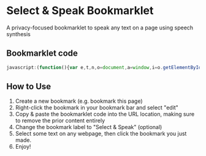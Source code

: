 # Select & Speak Bookmarklet
A privacy-focused bookmarklet to speak any text on a page using speech synthesis

## Bookmarklet code
```javascript
javascript:(function(){var e,t,n,o=document,a=window,i=o.getElementById("selectnspeak_bk_control"),l=[],s="",p=new SpeechSynthesisUtterance,c=a.speechSynthesis;function r(){var t,o,i;a.getSelection?s=a.getSelection().toString():(n=a.selection)&&"Text"==n.type&&(s=n.createRange().htmlText),d(),s.length?(p.text=s,p.voice=(t=e.selectedOptions,o=t&&t.length?e.selectedOptions[0].getAttribute("data-name"):"",i=null,l.some(e=>(i=e,e.name===o)),i),c.speak(p)):alert("Select & Speak: Please select some text before pressing play.")}function d(){c.cancel()}function x(e,t,n){var a=o.createElement(e);return t&&t.forEach(e=>{a.setAttribute(e[0],e[1])}),n&&(a.style.cssText=n),a}function g(e,t,n){var o=x("button",null,"margin:10px 5px;vertical-align:middle;height:32px;width:32px;background-color:white;color:black; border:1px solid #333;white-space:nowrap;padding:2px;border-radius: 6px;");return o.innerHTML=e,o.title=t,o.onclick=n,o}i?e=i.getelementsByTagName("select")[0]:((i=x("div",[["draggable",!0]])).id="selectnspeak_bk_control",i.style.cssText="font-family:sans-serif;border:1px solid #bdbdbd;padding: 6px 10px;position: fixed;top: 10px; left: 10px;background-color:rgba(236,236,236,0.9);width: 250px;text-align: center;z-index:9999999;box-shadow: 0px 0px 17px -3px rgba(255,255,255,1);font-size:16px;box-sizing:border-box;border-radius: 6px;",i.innerHTML='<div style="font-size:18px;font-weight:600;border-bottom:1px solid;padding: 7px 0;">Select &amp; Speak Controls</div>',(e=x("select")).style.cssText="width: 100%;",(t=o.createElement("option")).disabled=!0,t.textContent="Select a voice:",e.append(t),e.onchange=r,l=c.getVoices(),setTimeout((function(){(l=c.getVoices()).forEach(t=>{var n=x("option",[["data-lang",t.lang],["data-name",t.name]]);n.textContent=t.name+" ("+t.lang+")",t.default&&(n.selected=!0,n.textContent+=" -- DEFAULT"),e.append(n)})}),30),i.append(g("&#9654;","Speak current selection",r),g("&#10074; &#10074;","Pause/Unpause",(function(){c.speaking&&c.paused?c.resume():c.pause()})),g("&#9724;","Stop all playback",d),g("&times;","Stop playback & Close controls",(function(){d(),i.parentNode.removeChild(i)})),e),o.body.append(i)),r()}());
```

## How to Use
1. Create a new bookmark (e.g. bookmark this page) 
2. Right-click the bookmark in your bookmark bar and select "edit"
3. Copy & paste the bookmarklet code into the URL location, making sure to remove the prior content entirely
4. Change the bookmark label to "Select & Speak" (optional)
5. Select some text on any webpage, then click the bookmark you just made.
6. Enjoy!
